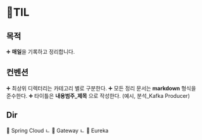 # 📖TIL

## 목적
➕ **매일**을 기록하고 정리합니다.

## 컨벤션
➕ 최상위 디렉터리는 카테고리 별로 구분한다.
➕ 모든 정리 문서는 **markdown** 형식을 준수한다.
➕ 타이틀은 **내용범주_제목** 으로 작성한다. (예시, 분석_Kafka Producer)

## Dir
📂 Spring Cloud
 ㄴ 📁 Gateway
 ㄴ 📁 Eureka
